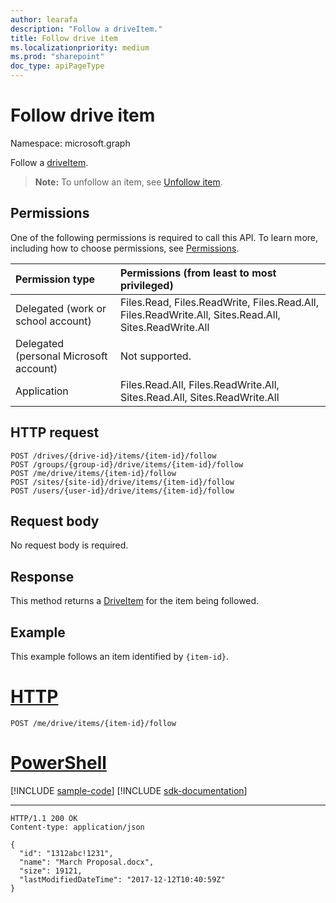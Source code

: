 ```yaml
---
author: learafa
description: "Follow a driveItem."
title: Follow drive item
ms.localizationpriority: medium
ms.prod: "sharepoint"
doc_type: apiPageType
---
```

# Follow drive item

Namespace: microsoft.graph

Follow a [driveItem](../resources/driveitem.md).

>**Note:** To unfollow an item, see [Unfollow item](driveitem-unfollow.md).

## Permissions

One of the following permissions is required to call this API. To learn more, including how to choose permissions, see [Permissions](/graph/permissions-reference).

|Permission type      | Permissions (from least to most privileged)              |
|:--------------------|:---------------------------------------------------------|
|Delegated (work or school account) | Files.Read, Files.ReadWrite, Files.Read.All, Files.ReadWrite.All, Sites.Read.All, Sites.ReadWrite.All    |
|Delegated (personal Microsoft account) | Not supported.    |
|Application | Files.Read.All, Files.ReadWrite.All, Sites.Read.All, Sites.ReadWrite.All |

## HTTP request

<!-- { "blockType": "ignored" } -->

```http
POST /drives/{drive-id}/items/{item-id}/follow
POST /groups/{group-id}/drive/items/{item-id}/follow
POST /me/drive/items/{item-id}/follow
POST /sites/{site-id}/drive/items/{item-id}/follow
POST /users/{user-id}/drive/items/{item-id}/follow
```

## Request body

No request body is required.

## Response

This method returns a [DriveItem](../resources/driveitem.md) for the item being followed.

## Example

This example follows an item identified by `{item-id}`.


# [HTTP](#tab/http)
<!-- { "blockType": "request", "name": "follow-item", "scopes": "files.read", "target": "action" } -->

```http
POST /me/drive/items/{item-id}/follow
```

# [PowerShell](#tab/powershell)
[!INCLUDE [sample-code](../includes/snippets/powershell/follow-item-powershell-snippets.md)]
[!INCLUDE [sdk-documentation](../includes/snippets/snippets-sdk-documentation-link.md)]

---

<!--
{
  "type": "#page.annotation",
  "description": "Follow an item.",
  "keywords": "follow item",
  "section": "documentation",
  "tocPath": "Items/Follow",
  "suppressions": [
  ]
}
-->

<!-- { "blockType": "response", "@odata.type": "microsoft.graph.driveItem", "truncated": true } -->

```http
HTTP/1.1 200 OK
Content-type: application/json

{
  "id": "1312abc!1231",
  "name": "March Proposal.docx",
  "size": 19121,
  "lastModifiedDateTime": "2017-12-12T10:40:59Z"
}
```

